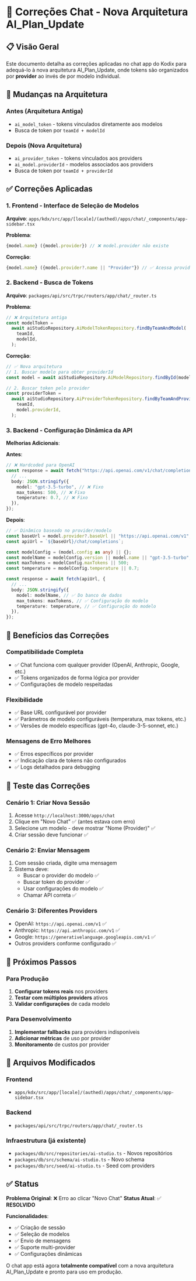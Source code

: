 # 🔧 Correções Chat - Nova Arquitetura AI_Plan_Update

## 📋 Visão Geral

Este documento detalha as correções aplicadas no chat app do Kodix para adequá-lo à nova arquitetura AI_Plan_Update, onde tokens são organizados por **provider** ao invés de por modelo individual.

## 🔄 Mudanças na Arquitetura

### Antes (Arquitetura Antiga)

- `ai_model_token` - tokens vinculados diretamente aos modelos
- Busca de token por `teamId + modelId`

### Depois (Nova Arquitetura)

- `ai_provider_token` - tokens vinculados aos providers
- `ai_model.providerId` - modelos associados aos providers
- Busca de token por `teamId + providerId`

## ✅ Correções Aplicadas

### 1. Frontend - Interface de Seleção de Modelos

**Arquivo**: `apps/kdx/src/app/[locale]/(authed)/apps/chat/_components/app-sidebar.tsx`

**Problema**:

```typescript
{model.name} ({model.provider}) // ❌ model.provider não existe
```

**Correção**:

```typescript
{model.name} ({model.provider?.name || "Provider"}) // ✅ Acessa provider relacionado
```

### 2. Backend - Busca de Tokens

**Arquivo**: `packages/api/src/trpc/routers/app/chat/_router.ts`

**Problema**:

```typescript
// ❌ Arquitetura antiga
const modelToken =
  await aiStudioRepository.AiModelTokenRepository.findByTeamAndModel(
    teamId,
    modelId,
  );
```

**Correção**:

```typescript
// ✅ Nova arquitetura
// 1. Buscar modelo para obter providerId
const model = await aiStudioRepository.AiModelRepository.findById(modelId);

// 2. Buscar token pelo provider
const providerToken =
  await aiStudioRepository.AiProviderTokenRepository.findByTeamAndProvider(
    teamId,
    model.providerId,
  );
```

### 3. Backend - Configuração Dinâmica da API

**Melhorias Adicionais**:

**Antes**:

```typescript
// ❌ Hardcoded para OpenAI
const response = await fetch("https://api.openai.com/v1/chat/completions", {
  // ...
  body: JSON.stringify({
    model: "gpt-3.5-turbo", // ❌ Fixo
    max_tokens: 500, // ❌ Fixo
    temperature: 0.7, // ❌ Fixo
  }),
});
```

**Depois**:

```typescript
// ✅ Dinâmico baseado no provider/modelo
const baseUrl = model.provider?.baseUrl || "https://api.openai.com/v1";
const apiUrl = `${baseUrl}/chat/completions`;

const modelConfig = (model.config as any) || {};
const modelName = modelConfig.version || model.name || "gpt-3.5-turbo";
const maxTokens = modelConfig.maxTokens || 500;
const temperature = modelConfig.temperature || 0.7;

const response = await fetch(apiUrl, {
  // ...
  body: JSON.stringify({
    model: modelName, // ✅ Do banco de dados
    max_tokens: maxTokens, // ✅ Configuração do modelo
    temperature: temperature, // ✅ Configuração do modelo
  }),
});
```

## 🎯 Benefícios das Correções

### Compatibilidade Completa

- ✅ Chat funciona com qualquer provider (OpenAI, Anthropic, Google, etc.)
- ✅ Tokens organizados de forma lógica por provider
- ✅ Configurações de modelo respeitadas

### Flexibilidade

- ✅ Base URL configurável por provider
- ✅ Parâmetros de modelo configuráveis (temperatura, max tokens, etc.)
- ✅ Versões de modelo específicas (gpt-4o, claude-3-5-sonnet, etc.)

### Mensagens de Erro Melhores

- ✅ Erros específicos por provider
- ✅ Indicação clara de tokens não configurados
- ✅ Logs detalhados para debugging

## 🧪 Teste das Correções

### Cenário 1: Criar Nova Sessão

1. Acesse `http://localhost:3000/apps/chat`
2. Clique em "Novo Chat" ✅ (antes estava com erro)
3. Selecione um modelo - deve mostrar "Nome (Provider)" ✅
4. Criar sessão deve funcionar ✅

### Cenário 2: Enviar Mensagem

1. Com sessão criada, digite uma mensagem
2. Sistema deve:
   - Buscar o provider do modelo ✅
   - Buscar token do provider ✅
   - Usar configurações do modelo ✅
   - Chamar API correta ✅

### Cenário 3: Diferentes Providers

- OpenAI: `https://api.openai.com/v1` ✅
- Anthropic: `https://api.anthropic.com/v1` ✅
- Google: `https://generativelanguage.googleapis.com/v1` ✅
- Outros providers conforme configurado ✅

## 📝 Próximos Passos

### Para Produção

1. **Configurar tokens reais** nos providers
2. **Testar com múltiplos providers** ativos
3. **Validar configurações** de cada modelo

### Para Desenvolvimento

1. **Implementar fallbacks** para providers indisponíveis
2. **Adicionar métricas** de uso por provider
3. **Monitoramento** de custos por provider

## 🔗 Arquivos Modificados

### Frontend

- `apps/kdx/src/app/[locale]/(authed)/apps/chat/_components/app-sidebar.tsx`

### Backend

- `packages/api/src/trpc/routers/app/chat/_router.ts`

### Infraestrutura (já existente)

- `packages/db/src/repositories/ai-studio.ts` - Novos repositórios
- `packages/db/src/schema/ai-studio.ts` - Novo schema
- `packages/db/src/seed/ai-studio.ts` - Seed com providers

## ✅ Status

**Problema Original**: ❌ Erro ao clicar "Novo Chat"
**Status Atual**: ✅ **RESOLVIDO**

**Funcionalidades**:

- ✅ Criação de sessão
- ✅ Seleção de modelos
- ✅ Envio de mensagens
- ✅ Suporte multi-provider
- ✅ Configurações dinâmicas

O chat app está agora **totalmente compatível** com a nova arquitetura AI_Plan_Update e pronto para uso em produção.
